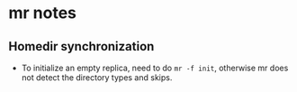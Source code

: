 mr notes
========

## Homedir synchronization

* To initialize an empty replica, need to do `mr -f init`, otherwise mr does not detect
  the directory types and skips.

